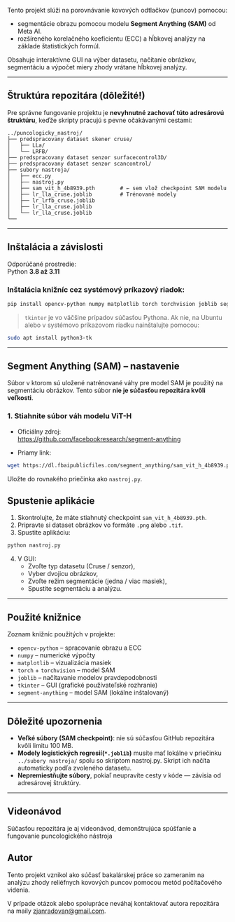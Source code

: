 Tento projekt slúži na porovnávanie kovových odtlačkov (puncov) pomocou:
- segmentácie obrazu pomocou modelu **Segment Anything (SAM)** od Meta AI.
- rozšíreného korelačného koeficientu (ECC) a hĺbkovej analýzy na základe štatistických formúl.

Obsahuje interaktívne GUI na výber datasetu, načítanie obrázkov, segmentáciu a výpočet miery zhody vrátane hĺbkovej analýzy.

---

## Štruktúra repozitára (dôležité!)

Pre správne fungovanie projektu je **nevyhnutné zachovať túto adresárovú štruktúru**, keďže skripty pracujú s pevne očakávanými cestami:

```
../puncologicky_nastroj/
├── predspracovany dataset skener cruse/
│   ├── LLa/
│   └── LRFB/
├── predspracovany dataset senzor surfacecontrol3D/
├── predspracovany dataset senzor scancontrol/
├── subory nastroja/
│   ├── ecc.py
│   ├── nastroj.py
│   ├── sam_vit_h_4b8939.pth        # ← sem vlož checkpoint SAM modelu
│   ├── lr_lla_cruse.joblib         # Trénované modely
│   ├── lr_lrfb_cruse.joblib
│   ├── lr_lla_cruse.joblib
│   └── lr_lla_cruse.joblib
└──   
```

---

## Inštalácia a závislosti

Odporúčané prostredie:  
Python **3.8 až 3.11**

### Inštalácia knižníc cez systémový príkazový riadok:

```bash
pip install opencv-python numpy matplotlib torch torchvision joblib segment_anything
```

> `tkinter` je vo väčšine prípadov súčasťou Pythona. Ak nie, na Ubuntu alebo v systémovo príkazovom riadku nainštalujte pomocou:
```bash
sudo apt install python3-tk
```

---

## Segment Anything (SAM) – nastavenie

Súbor v ktorom sú uložené natrénované váhy pre model SAM je použitý na segmentáciu obrázkov. Tento súbor **nie je súčasťou repozitára kvôli veľkosti**.

### 1. Stiahnite súbor váh modelu ViT-H

- Oficiálny zdroj:  
  https://github.com/facebookresearch/segment-anything

- Priamy link:
```bash
wget https://dl.fbaipublicfiles.com/segment_anything/sam_vit_h_4b8939.pth
```

Uložte do rovnakého priečinka ako `nastroj.py`.

## Spustenie aplikácie

1. Skontrolujte, že máte stiahnutý checkpoint `sam_vit_h_4b8939.pth`.
2. Pripravte si dataset obrázkov vo formáte `.png` alebo `.tif`.
3. Spustite aplikáciu:

```bash
python nastroj.py
```

4. V GUI:
   - Zvoľte typ datasetu (Cruse / senzor),
   - Vyber dvojicu obrázkov,
   - Zvoľte režim segmentácie (jedna / viac masiek),
   - Spustite segmentáciu a analýzu.

---

## Použité knižnice

Zoznam knižníc použitých v projekte:

- `opencv-python` – spracovanie obrazu a ECC
- `numpy` – numerické výpočty
- `matplotlib` – vizualizácia masiek
- `torch` + `torchvision` – model SAM
- `joblib` – načítavanie modelov pravdepodobnosti
- `tkinter` – GUI (grafické používateľské rozhranie)
- `segment-anything` – model SAM (lokálne inštalovaný)

---

## Dôležité upozornenia

- **Veľké súbory (SAM checkpoint)**: nie sú súčasťou GitHub repozitára kvôli limitu 100 MB.
- **Modely logistických regresií(`*.joblib`)** musíte mať lokálne v priečinku `../subory nastroja/` spolu so skriptom nastroj.py. Skript ich načíta automaticky podľa zvoleného datasetu.
- **Nepremiestňujte súbory**, pokiaľ neupravíte cesty v kóde — závisia od adresárovej štruktúry.

---

## Videonávod

Súčasťou repozitára je aj videonávod, demonštrujúca spúšťanie a fungovanie puncologického nástroja

## Autor

Tento projekt vznikol ako súčasť bakalárskej práce so zameraním na analýzu zhody reliéfnych kovových puncov pomocou metód počítačového videnia.

V prípade otázok alebo spolupráce neváhaj kontaktovať autora repozitára na maily zjanradovan@gmail.com.
